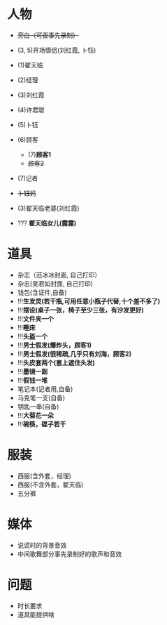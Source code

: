 # 人物

- ~~旁白（可否事先录制）~~
- (3, 5)开场情侣(刘红霞, 卜钰)
- (1)翟天临
- (2)经理
- (3)刘红霞
- (4)许君聪
- (5)卜钰
- (6)顾客

  - (7)**顾客1**
  - ~~顾客2~~

- (7)记者

- ~~卜钰妈~~

- (3)翟天临老婆(刘红霞)

- ??? **翟天临女儿(露露)**

# 道具

- 杂志（范冰冰封面, 自己打印）
- 杂志(吴君如封面, 自己打印)
- 钱包(含证件,自备)
- !!!**生发灵(若干瓶,可用任意小瓶子代替,十个差不多了)**
- !!!**摆设(桌子一张，椅子至少三张，有沙发更好)**
- !!!**文件夹一个**
- !!!**睡床**
- !!!**头盔一个**
- !!!**男士假发(爆炸头，顾客1)**
- !!!**男士假发(很稀疏,几乎只有刘海，顾客2)**
- !!!**头皮套两个(套上遮住头发)**
- !!!**墨镜一副**
- !!!**假钱一堆**
- 笔记本(记者用,自备)
- 马克笔一支(自备)
- 钥匙一串(自备)
- !!!**大菊花一朵**
- !!!**碗筷，碟子若干**

# 服装

- 西服(含外套，经理)
- 西服(不含外套，翟天临)
- 五分裤

# 媒体

- 说谎时的背景音效
- 中间歌舞部分事先录制好的歌声和音效

# 问题

- 时长要求
- 道具能提供啥

